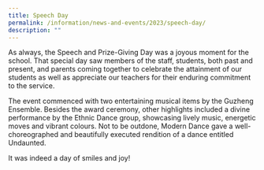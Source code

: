 ```yaml
---
title: Speech Day
permalink: /information/news-and-events/2023/speech-day/
description: ""
---
```

<p>As always, the Speech and Prize-Giving Day was a joyous moment for the school. That special day saw members of the staff, students, both past and present, and parents coming together to celebrate the attainment of our students as well as appreciate our teachers for their enduring commitment to the service. 

The event commenced with two entertaining musical items by the Guzheng Ensemble. Besides the award ceremony, other highlights included a divine performance by the Ethnic Dance group, showcasing lively music, energetic moves and vibrant colours. Not to be outdone, Modern Dance gave a well-choreographed and beautifully executed rendition of a dance entitled Undaunted.

It was indeed a day of smiles and joy!
</p>